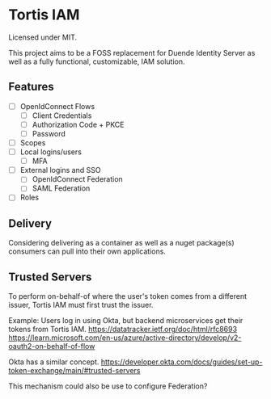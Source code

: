 ﻿# Tortis IAM

Licensed under MIT.

This project aims to be a FOSS replacement for Duende Identity Server as well as a fully functional, customizable, IAM solution.

## Features

- [ ] OpenIdConnect Flows
  - [ ] Client Credentials
  - [ ] Authorization Code + PKCE
  - [ ] Password
- [ ] Scopes
- [ ] Local logins/users
  - [ ] MFA
- [ ] External logins and SSO
  - [ ] OpenIdConnect Federation
  - [ ] SAML Federation
- [ ] Roles

## Delivery

Considering delivering as a container as well as a nuget package(s) consumers can pull into their own applications.

## Trusted Servers

To perform on-behalf-of where the user's token comes from a different issuer, Tortis IAM must first trust the issuer.

Example: Users log in using Okta, but backend microservices get their tokens from Tortis IAM.
https://datatracker.ietf.org/doc/html/rfc8693
https://learn.microsoft.com/en-us/azure/active-directory/develop/v2-oauth2-on-behalf-of-flow

Okta has a similar concept.
https://developer.okta.com/docs/guides/set-up-token-exchange/main/#trusted-servers

This mechanism could also be use to configure Federation?
